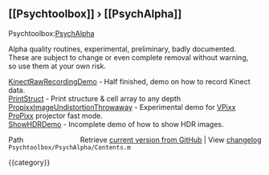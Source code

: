 ## [[Psychtoolbox]] &#8250; [[PsychAlpha]]

Psychtoolbox:[PsychAlpha](PsychAlpha)  
  
Alpha quality routines, experimental, preliminary, badly documented.  
These are subject to change or even complete removal without warning,  
so use them at your own risk.  
  
  
  [KinectRawRecordingDemo](KinectRawRecordingDemo)   - Half finished, demo on how to record Kinect data.  
  [PrintStruct](PrintStruct)              - Print structure & cell array to any depth  
  [PropixxImageUndistortionThrowaway](PropixxImageUndistortionThrowaway) - Experimental demo for [VPixx](VPixx) [ProPixx](ProPixx) projector fast mode.  
  [ShowHDRDemo](ShowHDRDemo)              - Incomplete demo of how to show HDR images.  




<div class="code_header" style="text-align:right;">
  <span style="float:left;">Path&nbsp;&nbsp;</span> <span class="counter">Retrieve <a href=
  "https://raw.github.com/Psychtoolbox-3/Psychtoolbox-3/beta/Psychtoolbox/PsychAlpha/Contents.m">current version from GitHub</a> | View <a href=
  "https://github.com/Psychtoolbox-3/Psychtoolbox-3/commits/beta/Psychtoolbox/PsychAlpha/Contents.m">changelog</a></span>
</div>
<div class="code">
  <code>Psychtoolbox/PsychAlpha/Contents.m</code>
</div>

{{category}}